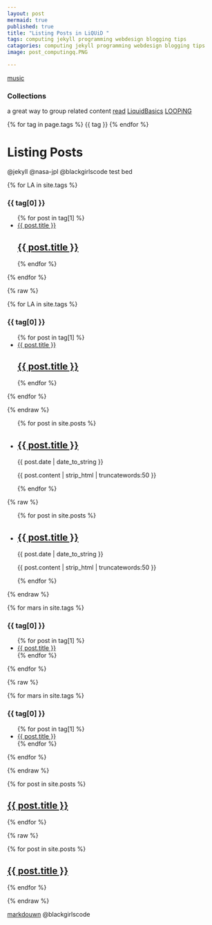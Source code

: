 ```yaml
---
layout: post
mermaid: true
published: true
title: "Listing Posts in LiQUiD "
tags: computing jekyll programming webdesign blogging tips
catagories: computing jekyll programming webdesign blogging tips
image: post_computingq.PNG

---
```

[music](https://www.youtube.com/watch?v=stwV3Q2q2RY)
### Collections 
a great way to group related content [read](https://jekyllrb.com/docs/collections/) 
[LiquidBasics](https://shopify.dev/docs/api/liquid/basics) [LOOPiNG](https://shopify.github.io/liquid/tags/iteration/)

<tr>
{% for tag in page.tags %}
<td>{{ tag }}</td>
{% endfor %}
</tr>

# Listing Posts
@jekyll @nasa-jpl @blackgirlscode test bed 



{% for LA in site.tags %}
  <h3>{{ tag[0] }}</h3>
  <ul>
    {% for post in tag[1] %}
      <li><a href="{{ site.github.url }}{{ post.url }}">{{ post.title }}</a></li>
      <article class="paginator">
  <a href="{{ site.github.url }}{{ post.url }}">
    <div class="featured-post" {% if post.image %}style="background-image:url({{ site.github.url }}/assets/img/{{ post.image }})"{% endif %}>
      <h2><span>{{ post.title }}</span></h2>
    </div>
  </a>
</article>
    {% endfor %}
  </ul>
{% endfor %}

{% raw %}

{% for LA in site.tags %}
  <h3>{{ tag[0] }}</h3>
  <ul>
    {% for post in tag[1] %}
      <li><a href="{{ site.github.url }}{{ post.url }}">{{ post.title }}</a></li>
      <article class="paginator">
  <a href="{{ site.github.url }}{{ post.url }}">
    <div class="featured-post" {% if post.image %}style="background-image:url({{ site.github.url }}/assets/img/{{ post.image }})"{% endif %}>
      <h2><span>{{ post.title }}</span></h2>
    </div>
  </a>
</article>
    {% endfor %}
  </ul>
{% endfor %}

{% endraw %}


<ul>
    {% for post in site.posts %}
      <li>
          <h2><a href="{{ post.url | prepend: site.baseurl | replace: '//', '/' }}">{{ post.title }}</a></h2>
          <time datetime="{{ post.date | date_to_xmlschema }}">{{ post.date | date_to_string }}</time>
          <p>{{ post.content | strip_html | truncatewords:50 }}</p>
      </li>
    {% endfor %}
</ul>

{% raw %}

<ul>
    {% for post in site.posts %}
      <li>
          <h2><a href="{{ post.url | prepend: site.baseurl | replace: '//', '/' }}">{{ post.title }}</a></h2>
          <time datetime="{{ post.date | date_to_xmlschema }}">{{ post.date | date_to_string }}</time>
          <p>{{ post.content | strip_html | truncatewords:50 }}</p>
      </li>
    {% endfor %}
</ul>

{% endraw %}


{% for mars in site.tags %}
  <h3>{{ tag[0] }}</h3>
  <ul>
    {% for post in tag[1] %}
      <li><a href="{{ site.github.url }}{{ post.url }}">{{ post.title }}</a></li>
    {% endfor %}
  </ul>
{% endfor %}

{% raw %}

{% for mars in site.tags %}
  <h3>{{ tag[0] }}</h3>
  <ul>
    {% for post in tag[1] %}
      <li><a href="{{ site.github.url }}{{ post.url }}">{{ post.title }}</a></li>
    {% endfor %}
  </ul>
{% endfor %}

{% endraw %}



  {% for post in site.posts %}
    
<article class="paginator">
  <a href="{{ site.github.url }}{{ post.url }}">
    <div class="featured-post" {% if post.image %}style="background-image:url({{ site.github.url }}/assets/img/{{ post.image }})"{% endif %}>
      <h2><span>{{ post.title }}</span></h2>
    </div>
  </a>
</article>

  {% endfor %}

{% raw %}

  {% for post in site.posts %}
    
<article class="paginator">
  <a href="{{ site.github.url }}{{ post.url }}">
    <div class="featured-post" {% if post.image %}style="background-image:url({{ site.github.url }}/assets/img/{{ post.image }})"{% endif %}>
      <h2><span>{{ post.title }}</span></h2>
    </div>
  </a>
</article>

  {% endfor %}

{% endraw %}



[markdouwn](https://humanwhocodes.com/blog/2019/04/jekyll-hooks-output-markdown/) 
@blackgirlscode 
